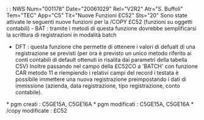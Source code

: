  :  : NWS Num="001178" Date="20061029" Rel="V2R2" Atr="S. Buffoli" Tem="TEC" App="C5" Tit="Nuove Funzioni £C52" Sts="20"
Sono state attivate le seguenti nuove funzioni per la /COPY £C52 (funzioni su oggetti contabili) - BAT :  tramite i metodi di questa funzione dovrebbe semplificarsi la scrittura di registrazioni
in modalità batch
- DFT :  questa funzione che permette di ottenere i valori di defualt di una registrazione se previsti
(per ora è previsto un unico metodo riferito ai conti contabili di default ottenuti in risalita dai
parametri della tabella C5V)
Inoltre passando nel campo della £C52CO a 'BATCH' con funzione CAR metodo 11 e riempiendo i relativi
campi del record i testata è possibile immettere una nuova registrazione preimpostando i dati di immissione (azienda, data registrazione, tipo registrazione, conto contabile).

\* pgm creati :  C5GE15A, C5GE16A
\* pgm modificati :  C5GE15A, C5GE16A
\* /copy modificate :  £C52

